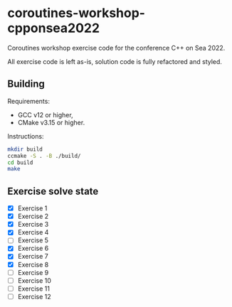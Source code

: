 # coroutines-workshop-cpponsea2022

Coroutines workshop exercise code for the conference C++ on Sea 2022.

All exercise code is left as-is, solution code is fully refactored and styled.

## Building

Requirements:

* GCC v12 or higher,
* CMake v3.15 or higher.

Instructions:

```sh
mkdir build
ccmake -S . -B ./build/
cd build
make
```

## Exercise solve state

- [x] Exercise 1
- [x] Exercise 2
- [x] Exercise 3
- [x] Exercise 4
- [ ] Exercise 5
- [x] Exercise 6
- [x] Exercise 7
- [x] Exercise 8
- [ ] Exercise 9
- [ ] Exercise 10
- [ ] Exercise 11
- [ ] Exercise 12
